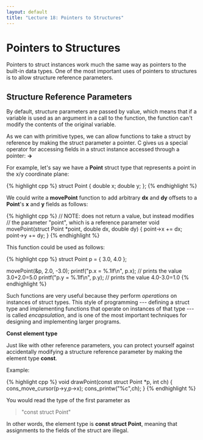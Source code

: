 ```yaml
---
layout: default
title: "Lecture 18: Pointers to Structures"
---
```


Pointers to Structures
======================

Pointers to struct instances work much the same way as pointers to the built-in data types. One of the most important uses of pointers to structures is to allow structure reference parameters.

Structure Reference Parameters
------------------------------

By default, structure parameters are passed by value, which means that if a variable is used as an argument in a call to the function, the function can't modify the contents of the original variable.

As we can with primitive types, we can allow functions to take a struct by reference by making the struct parameter a pointer. C gives us a special operator for accessing fields in a struct instance accessed through a pointer: **-\>**

For example, let's say we have a **Point** struct type that represents a point in the x/y coordinate plane:

{% highlight cpp %}
struct Point {
    double x;
    double y;
};
{% endhighlight %}

We could write a **movePoint** function to add arbitrary **dx** and **dy** offsets to a **Point**'s **x** and **y** fields as follows:

{% highlight cpp %}
// NOTE: does not return a value, but instead modifies
//        the parameter "point", which is a reference parameter
void movePoint(struct Point *point, double dx, double dy)
{
    point->x += dx;
    point->y += dy;
}
{% endhighlight %}

This function could be used as follows:

{% highlight cpp %}
struct Point p = { 3.0, 4.0 };

movePoint(&p, 2.0, -3.0);
printf("p.x = %.1lf\n", p.x);     // prints the value 3.0+2.0=5.0
printf("p.y = %.1lf\n", p.y);     // prints the value 4.0-3.0=1.0
{% endhighlight %}

Such functions are very useful because they perform *operations* on instances of struct types. This style of programming --- defining a struct type and implementing functions that operate on instances of that type --- is called *encapsulation*, and is one of the most important techniques for designing and implementing larger programs.

**Const element type**

Just like with other reference parameters, you can protect yourself against accidentally modifying a structure reference parameter by making the element type **const**.

Example:

{% highlight cpp %}
void drawPoint(const struct Point *p, int ch)
{
    cons_move_cursor(p->y,p->x);
    cons_printw("%c",ch);
}
{% endhighlight %}

You would read the type of the first parameter as

> "const struct Point"

In other words, the element type is **const struct Point**, meaning that assignments to the fields of the struct are illegal.
